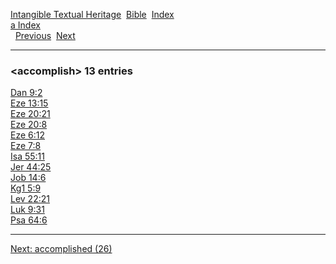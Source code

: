 [Intangible Textual Heritage](../../index)  [Bible](../index) 
[Index](index)   
[a Index](_a_)  
  [Previous](c00122)  [Next](c00124) 

------------------------------------------------------------------------

### &lt;accomplish&gt; 13 entries

[Dan 9:2](../kjv/dan009.htm#002)  
[Eze 13:15](../kjv/eze013.htm#015)  
[Eze 20:21](../kjv/eze020.htm#021)  
[Eze 20:8](../kjv/eze020.htm#008)  
[Eze 6:12](../kjv/eze006.htm#012)  
[Eze 7:8](../kjv/eze007.htm#008)  
[Isa 55:11](../kjv/isa055.htm#011)  
[Jer 44:25](../kjv/jer044.htm#025)  
[Job 14:6](../kjv/job014.htm#006)  
[Kg1 5:9](../kjv/kg1005.htm#009)  
[Lev 22:21](../kjv/lev022.htm#021)  
[Luk 9:31](../kjv/luk009.htm#031)  
[Psa 64:6](../kjv/psa064.htm#006)  

------------------------------------------------------------------------

[Next: accomplished (26)](c00124)
